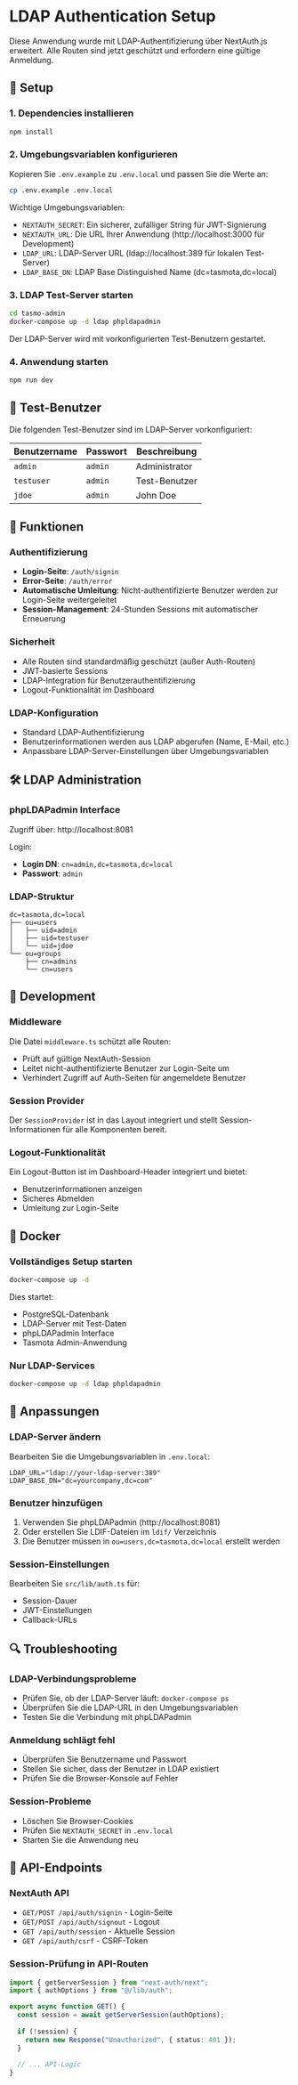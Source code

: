 # LDAP Authentication Setup

Diese Anwendung wurde mit LDAP-Authentifizierung über NextAuth.js erweitert. Alle Routen sind jetzt geschützt und erfordern eine gültige Anmeldung.

## 🔧 Setup

### 1. Dependencies installieren
```bash
npm install
```

### 2. Umgebungsvariablen konfigurieren
Kopieren Sie `.env.example` zu `.env.local` und passen Sie die Werte an:

```bash
cp .env.example .env.local
```

Wichtige Umgebungsvariablen:
- `NEXTAUTH_SECRET`: Ein sicherer, zufälliger String für JWT-Signierung
- `NEXTAUTH_URL`: Die URL Ihrer Anwendung (http://localhost:3000 für Development)
- `LDAP_URL`: LDAP-Server URL (ldap://localhost:389 für lokalen Test-Server)
- `LDAP_BASE_DN`: LDAP Base Distinguished Name (dc=tasmota,dc=local)

### 3. LDAP Test-Server starten
```bash
cd tasmo-admin
docker-compose up -d ldap phpldapadmin
```

Der LDAP-Server wird mit vorkonfigurierten Test-Benutzern gestartet.

### 4. Anwendung starten
```bash
npm run dev
```

## 👥 Test-Benutzer

Die folgenden Test-Benutzer sind im LDAP-Server vorkonfiguriert:

| Benutzername | Passwort | Beschreibung |
|--------------|----------|--------------|
| `admin` | `admin` | Administrator |
| `testuser` | `admin` | Test-Benutzer |
| `jdoe` | `admin` | John Doe |

## 🔐 Funktionen

### Authentifizierung
- **Login-Seite**: `/auth/signin`
- **Error-Seite**: `/auth/error`
- **Automatische Umleitung**: Nicht-authentifizierte Benutzer werden zur Login-Seite weitergeleitet
- **Session-Management**: 24-Stunden Sessions mit automatischer Erneuerung

### Sicherheit
- Alle Routen sind standardmäßig geschützt (außer Auth-Routen)
- JWT-basierte Sessions
- LDAP-Integration für Benutzerauthentifizierung
- Logout-Funktionalität im Dashboard

### LDAP-Konfiguration
- Standard LDAP-Authentifizierung
- Benutzerinformationen werden aus LDAP abgerufen (Name, E-Mail, etc.)
- Anpassbare LDAP-Server-Einstellungen über Umgebungsvariablen

## 🛠 LDAP Administration

### phpLDAPadmin Interface
Zugriff über: http://localhost:8081

Login:
- **Login DN**: `cn=admin,dc=tasmota,dc=local`
- **Passwort**: `admin`

### LDAP-Struktur
```
dc=tasmota,dc=local
├── ou=users
│   ├── uid=admin
│   ├── uid=testuser
│   └── uid=jdoe
└── ou=groups
    ├── cn=admins
    └── cn=users
```

## 🔄 Development

### Middleware
Die Datei `middleware.ts` schützt alle Routen:
- Prüft auf gültige NextAuth-Session
- Leitet nicht-authentifizierte Benutzer zur Login-Seite um
- Verhindert Zugriff auf Auth-Seiten für angemeldete Benutzer

### Session Provider
Der `SessionProvider` ist in das Layout integriert und stellt Session-Informationen für alle Komponenten bereit.

### Logout-Funktionalität
Ein Logout-Button ist im Dashboard-Header integriert und bietet:
- Benutzerinformationen anzeigen
- Sicheres Abmelden
- Umleitung zur Login-Seite

## 🐳 Docker

### Vollständiges Setup starten
```bash
docker-compose up -d
```

Dies startet:
- PostgreSQL-Datenbank
- LDAP-Server mit Test-Daten
- phpLDAPadmin Interface
- Tasmota Admin-Anwendung

### Nur LDAP-Services
```bash
docker-compose up -d ldap phpldapadmin
```

## 📝 Anpassungen

### LDAP-Server ändern
Bearbeiten Sie die Umgebungsvariablen in `.env.local`:
```env
LDAP_URL="ldap://your-ldap-server:389"
LDAP_BASE_DN="dc=yourcompany,dc=com"
```

### Benutzer hinzufügen
1. Verwenden Sie phpLDAPadmin (http://localhost:8081)
2. Oder erstellen Sie LDIF-Dateien im `ldif/` Verzeichnis
3. Die Benutzer müssen in `ou=users,dc=tasmota,dc=local` erstellt werden

### Session-Einstellungen
Bearbeiten Sie `src/lib/auth.ts` für:
- Session-Dauer
- JWT-Einstellungen
- Callback-URLs

## 🔍 Troubleshooting

### LDAP-Verbindungsprobleme
- Prüfen Sie, ob der LDAP-Server läuft: `docker-compose ps`
- Überprüfen Sie die LDAP-URL in den Umgebungsvariablen
- Testen Sie die Verbindung mit phpLDAPadmin

### Anmeldung schlägt fehl
- Überprüfen Sie Benutzername und Passwort
- Stellen Sie sicher, dass der Benutzer in LDAP existiert
- Prüfen Sie die Browser-Konsole auf Fehler

### Session-Probleme
- Löschen Sie Browser-Cookies
- Prüfen Sie `NEXTAUTH_SECRET` in `.env.local`
- Starten Sie die Anwendung neu

## 📱 API-Endpoints

### NextAuth API
- `GET/POST /api/auth/signin` - Login-Seite
- `GET/POST /api/auth/signout` - Logout
- `GET /api/auth/session` - Aktuelle Session
- `GET /api/auth/csrf` - CSRF-Token

### Session-Prüfung in API-Routen
```typescript
import { getServerSession } from "next-auth/next";
import { authOptions } from "@/lib/auth";

export async function GET() {
  const session = await getServerSession(authOptions);
  
  if (!session) {
    return new Response("Unauthorized", { status: 401 });
  }
  
  // ... API-Logic
}
``` 